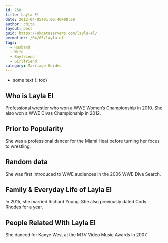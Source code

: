 ```yaml
---
id: 758
title: Layla El
date: 2012-04-05T01:00:40+00:00
author: chito
layout: post
guid: https://ukdataservers.com/layla-el/
permalink: /04/05/layla-el
tags:
  - Husband
  - Wife
  - Boyfriend
  - Girlfriend
category: Marriage Guides
---
```


* some text
{: toc}
          
          
## Who is  Layla El
                  
                  
                  
Professional wrestler who won a WWE Women&#8217;s Championship in 2010. She also won a WWE Divas Championship in 2012.
                  
                
                
                
## Prior to Popularity 
                  
                  
                  
She was a professional dancer for the Miami Heat before turning her focus to wrestling.
                  
                
                
                
## Random data 
                  
                  
                  
She was first introduced to WWE audiences in the 2006 WWE Diva Search.
                  
                
                
                
## Family & Everyday Life of Layla El
                  
                  
                  
In 2015, she married Richard Young. She also previously dated Cody Rhodes for a year.
                  
                
                
                
## People Related With  Layla El
                  
                  
                  
She danced for Kanye West at the MTV Video Music Awards in 2007.
                  
                
              
            
          
          
          
    
    
  
